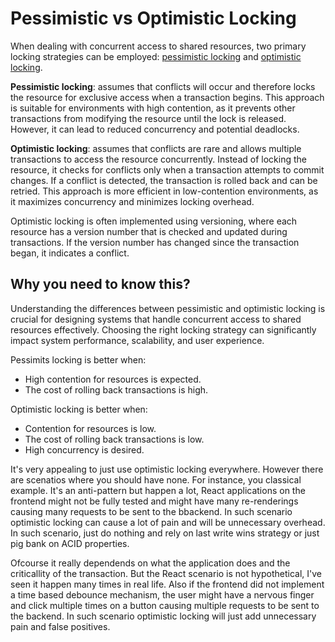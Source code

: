 # Pessimistic vs Optimistic Locking

When dealing with concurrent access to shared resources, two primary locking strategies can be employed: [pessimistic locking](https://en.wikipedia.org/wiki/Lock_(computer_science)) and [optimistic locking](https://en.wikipedia.org/wiki/Optimistic_concurrency_control).

**Pessimistic locking**: assumes that conflicts will occur and therefore locks the resource for exclusive access when a transaction begins. This approach is suitable for environments with high contention, as it prevents other transactions from modifying the resource until the lock is released. However, it can lead to reduced concurrency and potential deadlocks.

**Optimistic locking**: assumes that conflicts are rare and allows multiple transactions to access the resource concurrently. Instead of locking the resource, it checks for conflicts only when a transaction attempts to commit changes. If a conflict is detected, the transaction is rolled back and can be retried. This approach is more efficient in low-contention environments, as it maximizes concurrency and minimizes locking overhead.

Optimistic locking is often implemented using versioning, where each resource has a version number that is checked and updated during transactions. If the version number has changed since the transaction began, it indicates a conflict.

## Why you need to know this?

Understanding the differences between pessimistic and optimistic locking is crucial for designing systems that handle concurrent access to shared resources effectively. Choosing the right locking strategy can significantly impact system performance, scalability, and user experience.

Pessimits locking is better when:
- High contention for resources is expected.
- The cost of rolling back transactions is high.

Optimistic locking is better when:
- Contention for resources is low.
- The cost of rolling back transactions is low.
- High concurrency is desired.

It's very appealing to just use optimistic locking everywhere. However there are scenatios where you should have none. For instance, you classical example. It's an anti-pattern but happen a lot, React applications on the frontend might not be fully tested and might have many re-renderings causing many requests to be sent to the bbackend. In such scenario optimistic locking can cause a lot of pain and will be unnecessary overhead. In such scenario, just do nothing and rely on last write wins strategy or just pig bank on ACID properties.

Ofcourse it really dependends on what the application does and the criticallity of the transaction. But the React scenario is not hypothetical, I've seen it happen many times in real life. Also if the frontend did not implement a time based debounce mechanism, the user might have a nervous finger and click multiple times on a button causing multiple requests to be sent to the backend. In such scenario optimistic locking will just add unnecessary pain and false positives.